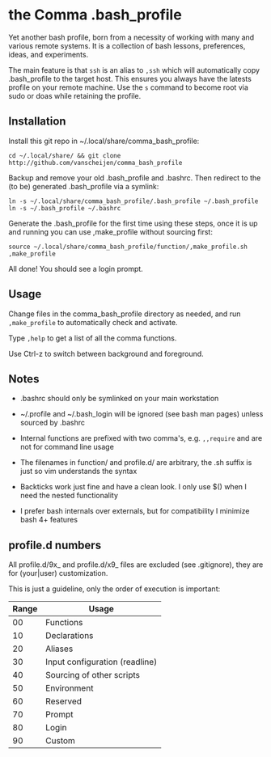 # the Comma .bash_profile

Yet another bash profile, born from a necessity of working with many and
various remote systems. It is a collection of bash lessons, preferences,
ideas, and experiments.

The main feature is that `ssh` is an alias to `,ssh` which will automatically
copy .bash_profile to the target host. This ensures you always have the
latests profile on your remote machine. Use the `s` command to become root
via sudo or doas while retaining the profile.

## Installation

Install this git repo in ~/.local/share/comma_bash_profile:

```
cd ~/.local/share/ && git clone http://github.com/vanscheijen/comma_bash_profile
```

Backup and remove your old .bash_profile and .bashrc. Then redirect to the
(to be) generated .bash_profile via a symlink:

```
ln -s ~/.local/share/comma_bash_profile/.bash_profile ~/.bash_profile
ln -s ~/.bash_profile ~/.bashrc
```

Generate the .bash_profile for the first time using these steps, once it is up
and running you can use ,make_profile without sourcing first:

```
source ~/.local/share/comma_bash_profile/function/,make_profile.sh
,make_profile
```

All done! You should see a login prompt.

## Usage

Change files in the comma_bash_profile directory as needed, and
run `,make_profile` to automatically check and activate.

Type `,help` to get a list of all the comma functions.

Use Ctrl-z to switch between background and foreground.

## Notes

* .bashrc should only be symlinked on your main workstation
* ~/.profile and ~/.bash_login will be ignored (see bash man pages) unless sourced by .bashrc
* Internal functions are prefixed with two comma's, e.g. `,,require` and are not for command line usage
* The filenames in function/ and profile.d/ are arbitrary, the .sh suffix is just so vim understands the syntax

* Backticks work just fine and have a clean look. I only use $() when I need the nested functionality
* I prefer bash internals over externals, but for compatibility I minimize bash 4+ features

## profile.d numbers

All profile.d/9x_ and profile.d/x9_ files are excluded (see .gitignore), they are for (your|user) customization.

This is just a guideline, only the order of execution is important:

|Range|Usage|
|---|---|
|00|Functions|
|10|Declarations|
|20|Aliases|
|30|Input configuration (readline)|
|40|Sourcing of other scripts|
|50|Environment|
|60|Reserved|
|70|Prompt|
|80|Login|
|90|Custom|

